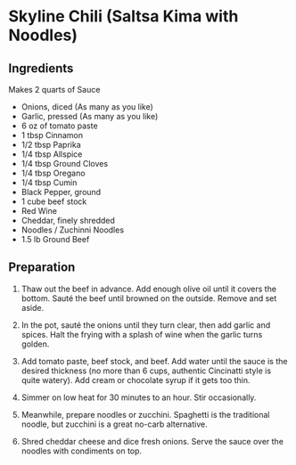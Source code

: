 # Skyline Chili (Saltsa Kima with Noodles)

## Ingredients

Makes 2 quarts of Sauce

- Onions, diced (As many as you like)
- Garlic, pressed (As many as you like)
- 6 oz of tomato paste
- 1 tbsp Cinnamon
- 1/2 tbsp Paprika
- 1/4 tbsp Allspice
- 1/4 tbsp Ground Cloves
- 1/4 tbsp Oregano
- 1/4 tbsp Cumin
- Black Pepper, ground
- 1 cube beef stock
- Red Wine
- Cheddar, finely shredded
- Noodles / Zuchinni Noodles 
- 1.5 lb Ground Beef 

## Preparation

1. Thaw out the beef in advance. Add enough olive oil until it covers the bottom. Sauté the beef until browned on the outside. Remove and set aside. 

2. In the pot, sauté the onions until they turn clear, then add garlic and spices. Halt the frying with a splash of wine when the garlic turns golden.

3. Add tomato paste, beef stock, and beef. Add water until the sauce is the desired thickness (no more than 6 cups, authentic Cincinatti style is quite watery). Add cream or chocolate syrup if it gets too thin.

4. Simmer on low heat for 30 minutes to an hour. Stir occasionally.

1. Meanwhile, prepare noodles or zucchini. Spaghetti is the traditional noodle, but zucchini is a great no-carb alternative.

5. Shred cheddar cheese and dice fresh onions. Serve the sauce over the noodles with condiments on top. 
